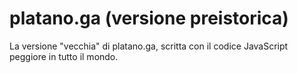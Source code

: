 # platano.ga (versione preistorica)
La versione "vecchia" di platano.ga, scritta con il codice JavaScript peggiore in tutto il mondo.

